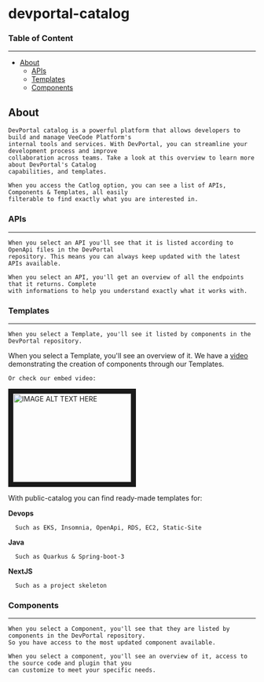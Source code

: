 # devportal-catalog

### Table of Content
------------
- [About](#about)    
  - [APIs](#api)
  - [Templates](#templates)
  - [Components](#components)

## About 

    DevPortal catalog is a powerful platform that allows developers to build and manage VeeCode Platform's 
    internal tools and services. With DevPortal, you can streamline your development process and improve 
    collaboration across teams. Take a look at this overview to learn more about DevPortal's Catalog 
    capabilities, and templates.
    
    When you access the Catlog option, you can see a list of APIs, Components & Templates, all easily 
    filterable to find exactly what you are interested in.
    
### APIs
---------

    When you select an API you'll see that it is listed according to OpenApi files in the DevPortal 
    repository. This means you can always keep updated with the latest APIs available. 
    
    When you select an API, you'll get an overview of all the endpoints that it returns. Complete 
    with informations to help you understand exactly what it works with.
    
### Templates
--------------

    When you select a Template, you'll see it listed by components in the DevPortal repository.
    
   When you select a Template, you'll see an overview of it. We have a [video](https://www.youtube.com/watch?v=2KX8fFaoIAk) 
   demonstrating the creation of components through our Templates.
   
    Or check our embed video:
   
   <a href="http://www.youtube.com/watch?feature=player_embedded&v=2KX8fFaoIAk" target="_blank">
  <img src="http://img.youtube.com/vi/2KX8fFaoIAk/0.jpg" alt="IMAGE ALT TEXT HERE" width="240" height="180" border="10" /></a>

   
   With public-catalog you can find ready-made templates for:
   
  **Devops** 
      
      Such as EKS, Insomnia, OpenApi, RDS, EC2, Static-Site

  **Java** 
      
      Such as Quarkus & Spring-boot-3

   **NextJS** 
      
      Such as a project skeleton

   
### Components
-----------

    When you select a Component, you'll see that they are listed by components in the DevPortal repository.
    So you have access to the most updated component available.
   
    When you select a component, you'll see an overview of it, access to the source code and plugin that you 
    can customize to meet your specific needs.
    
    

